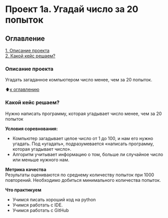 # Проект 1a. Угадай число за 20 попыток

## Оглавление  
[1. Описание проекта](https://github.com/Victover/ds_projects/blob/main/project_1a/readme.md#Описание-проекта)  
[2. Какой кейс решаем?](https://github.com/Victover/ds_projects/blob/main/project_1a/readme.md#Какой-кейс-решаем)  


### Описание проекта    
Угадать загаданное компьютером число менее, чем за 20 попыток.

:arrow_up:[к оглавлению](_)


### Какой кейс решаем?    
Нужно написать программу, которая угадывает число менее, чем за 20 попыток

**Условия соревнования:**  
- Компьютер загадывает целое число от 1 до 100, и нам его нужно угадать. Под «угадать», подразумевается «написать программу, которая угадывает число».
- Алгоритм учитывает информацию о том, больше ли случайное число или меньше нужного нам.

**Метрика качества**     
Результаты оцениваются по среднему количеству попыток при 1000 повторений. Необходимо добиться минимального количества попыток.

**Что практикуем**     
- Учимся писать хороший код на python
- Учимся работать с IDE.
- Учимся работать с GitHub

